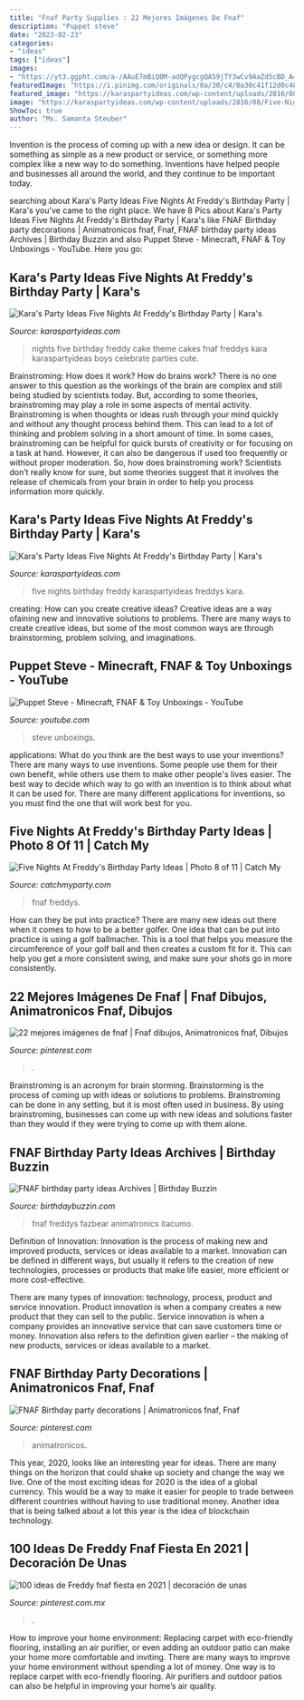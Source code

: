 ```yaml
---
title: "Fnaf Party Supplies : 22 Mejores Imágenes De Fnaf"
description: "Puppet steve"
date: "2023-02-23"
categories:
- "ideas"
tags: ["ideas"]
images:
- "https://yt3.ggpht.com/a-/AAuE7mBiQ0M-adQPygcgQA59jTY3wCv9AaZd5cBD_A=s900-mo-c-c0xffffffff-rj-k-no"
featuredImage: "https://i.pinimg.com/originals/0a/30/c4/0a30c41f12d0c489566b775f1c9c97a4.jpg"
featured_image: "https://karaspartyideas.com/wp-content/uploads/2016/08/Five-Nights-At-Freddys-Birthday-Party-via-Karas-Party-Ideas-KarasPartyIdeas.com12.jpg"
image: "https://karaspartyideas.com/wp-content/uploads/2016/08/Five-Nights-At-Freddys-Birthday-Party-via-Karas-Party-Ideas-KarasPartyIdeas.com12.jpg"
ShowToc: true
author: "Ms. Samanta Steuber"
---
```



Invention is the process of coming up with a new idea or design. It can be something as simple as a new product or service, or something more complex like a new way to do something. Inventions have helped people and businesses all around the world, and they continue to be important today.

	

		
searching about Kara&#039;s Party Ideas Five Nights At Freddy&#039;s Birthday Party | Kara&#039;s you've came to the right place. We have 8 Pics about Kara&#039;s Party Ideas Five Nights At Freddy&#039;s Birthday Party | Kara&#039;s like FNAF Birthday party decorations | Animatronicos fnaf, Fnaf, FNAF birthday party ideas Archives | Birthday Buzzin and also Puppet Steve - Minecraft, FNAF &amp; Toy Unboxings - YouTube. Here you go:
		
    
## Kara&#039;s Party Ideas Five Nights At Freddy&#039;s Birthday Party | Kara&#039;s

<img loading=lazy src="http://karaspartyideas.com/wp-content/uploads/2016/08/Five-Nights-At-Freddys-Birthday-Party-via-Karas-Party-Ideas-KarasPartyIdeas.com3_.jpeg" onerror="this.onerror=null;this.src='https://tse2.mm.bing.net/th?id=OIP.OJd1bqD4uapW_M3EB9T7ywHaJ3&amp;pid=15.1';" alt="Kara&#039;s Party Ideas Five Nights At Freddy&#039;s Birthday Party | Kara&#039;s">

_Source: karaspartyideas.com_

>nights five birthday freddy cake theme cakes fnaf freddys kara karaspartyideas boys celebrate parties cute. 

	

Brainstroming: How does it work?
How do brains work? There is no one answer to this question as the workings of the brain are complex and still being studied by scientists today. But, according to some theories, brainstroming may play a role in some aspects of mental activity. Brainstroming is when thoughts or ideas rush through your mind quickly and without any thought process behind them. This can lead to a lot of thinking and problem solving in a short amount of time. In some cases, brainstroming can be helpful for quick bursts of creativity or for focusing on a task at hand. However, it can also be dangerous if used too frequently or without proper moderation. So, how does brainstroming work? Scientists don’t really know for sure, but some theories suggest that it involves the release of chemicals from your brain in order to help you process information more quickly.

    
## Kara&#039;s Party Ideas Five Nights At Freddy&#039;s Birthday Party | Kara&#039;s

<img loading=lazy src="https://karaspartyideas.com/wp-content/uploads/2016/08/Five-Nights-At-Freddys-Birthday-Party-via-Karas-Party-Ideas-KarasPartyIdeas.com12.jpg" onerror="this.onerror=null;this.src='https://tse2.mm.bing.net/th?id=OIP.7ca0hUlLQ9tkRs32nRqJLAHaJ3&amp;pid=15.1';" alt="Kara&#039;s Party Ideas Five Nights At Freddy&#039;s Birthday Party | Kara&#039;s">

_Source: karaspartyideas.com_

>five nights birthday freddy karaspartyideas freddys kara. 

	

creating: How can you create creative ideas?
Creative ideas are a way ofaining new and innovative solutions to problems. There are many ways to create creative ideas, but some of the most common ways are through brainstorming, problem solving, and imaginations.

    
## Puppet Steve - Minecraft, FNAF &amp; Toy Unboxings - YouTube

<img loading=lazy src="https://yt3.ggpht.com/a-/AAuE7mBiQ0M-adQPygcgQA59jTY3wCv9AaZd5cBD_A=s900-mo-c-c0xffffffff-rj-k-no" onerror="this.onerror=null;this.src='https://tse2.mm.bing.net/th?id=OIP.fyBgvA9CtOylPCEpLij8RgHaHa&amp;pid=15.1';" alt="Puppet Steve - Minecraft, FNAF &amp; Toy Unboxings - YouTube">

_Source: youtube.com_

>steve unboxings. 

	

applications: What do you think are the best ways to use your inventions?
There are many ways to use inventions. Some people use them for their own benefit, while others use them to make other people's lives easier. The best way to decide which way to go with an invention is to think about what it can be used for. There are many different applications for inventions, so you must find the one that will work best for you.

    
## Five Nights At Freddy&#039;s Birthday Party Ideas | Photo 8 Of 11 | Catch My

<img loading=lazy src="https://photos-cdn.catchmyparty.com/PL/photos/0226/5708/fnaf_cake_by_astonishing_cakes_for_heygirlevents-01.png" onerror="this.onerror=null;this.src='https://tse2.mm.bing.net/th?id=OIP.A5QDFJMjqypGrD-5r-zTCgHaJ4&amp;pid=15.1';" alt="Five Nights At Freddy&#039;s Birthday Party Ideas | Photo 8 of 11 | Catch My">

_Source: catchmyparty.com_

>fnaf freddys. 

	

How can they be put into practice?
There are many new ideas out there when it comes to how to be a better golfer. One idea that can be put into practice is using a golf ballmacher. This is a tool that helps you measure the circumference of your golf ball and then creates a custom fit for it. This can help you get a more consistent swing, and make sure your shots go in more consistently.

    
## 22 Mejores Imágenes De Fnaf | Fnaf Dibujos, Animatronicos Fnaf, Dibujos

<img loading=lazy src="https://i.pinimg.com/474x/c9/a3/70/c9a3702e1a51c92607e515e1a1c94483.jpg" onerror="this.onerror=null;this.src='https://tse2.mm.bing.net/th?id=OIP.Gl51dg_pDBKlSjlx_mLq7wAAAA&amp;pid=15.1';" alt="22 mejores imágenes de fnaf | Fnaf dibujos, Animatronicos fnaf, Dibujos">

_Source: pinterest.com_

>. 

	

Brainstroming is an acronym for brain storming. Brainstorming is the process of coming up with ideas or solutions to problems. Brainstroming can be done in any setting, but it is most often used in business. By using brainstroming, businesses can come up with new ideas and solutions faster than they would if they were trying to come up with them alone.

    
## FNAF Birthday Party Ideas Archives | Birthday Buzzin

<img loading=lazy src="https://www.birthdaybuzzin.com/wp-content/uploads/2017/05/Five-nights-at-freddys-party-ideas-and-supplies-768x1166.jpg" onerror="this.onerror=null;this.src='https://tse1.mm.bing.net/th?id=OIP.eMMPs5NWLVq3Bt6fUgNR6QHaLP&amp;pid=15.1';" alt="FNAF birthday party ideas Archives | Birthday Buzzin">

_Source: birthdaybuzzin.com_

>fnaf freddys fazbear animatronics itacumo. 

	

Definition of Innovation:
Innovation is the process of making new and improved products, services or ideas available to a market. Innovation can be defined in different ways, but usually it refers to the creation of new technologies, processes or products that make life easier, more efficient or more cost-effective.

There are many types of innovation: technology, process, product and service innovation. Product innovation is when a company creates a new product that they can sell to the public. Service innovation is when a company provides an innovative service that can save customers time or money. Innovation also refers to the definition given earlier – the making of new products, services or ideas available to a market.

    
## FNAF Birthday Party Decorations | Animatronicos Fnaf, Fnaf

<img loading=lazy src="https://i.pinimg.com/originals/0a/30/c4/0a30c41f12d0c489566b775f1c9c97a4.jpg" onerror="this.onerror=null;this.src='https://tse4.mm.bing.net/th?id=OIP.gcWLvBms92PX63o4IgDQ4wHaNK&amp;pid=15.1';" alt="FNAF Birthday party decorations | Animatronicos fnaf, Fnaf">

_Source: pinterest.com_

>animatronicos. 

	

This year, 2020, looks like an interesting year for ideas. There are many things on the horizon that could shake up society and change the way we live. One of the most exciting ideas for 2020 is the idea of a global currency. This would be a way to make it easier for people to trade between different countries without having to use traditional money. Another idea that is being talked about a lot this year is the idea of blockchain technology.

    
## 100 Ideas De Freddy Fnaf Fiesta En 2021 | Decoración De Unas

<img loading=lazy src="https://i.pinimg.com/236x/a7/67/ad/a767adf50123c6be4fa35893d0aafb7d.jpg" onerror="this.onerror=null;this.src='https://tse4.mm.bing.net/th?id=OIP.39WHyYiPQkB_KKwemWCQFQAAAA&amp;pid=15.1';" alt="100 ideas de Freddy fnaf fiesta en 2021 | decoración de unas">

_Source: pinterest.com.mx_

>. 

	

How to improve your home environment: Replacing carpet with eco-friendly flooring, installing an air purifier, or even adding an outdoor patio can make your home more comfortable and inviting.
There are many ways to improve your home environment without spending a lot of money. One way is to replace carpet with eco-friendly flooring. Air purifiers and outdoor patios can also be helpful in improving your home’s air quality.

